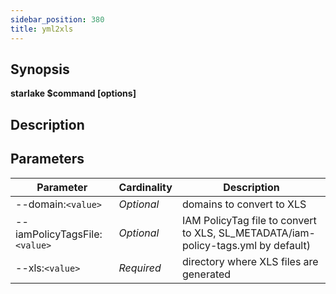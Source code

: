 ```yaml
---
sidebar_position: 380
title: yml2xls
---
```



## Synopsis

**starlake $command [options]**

## Description


## Parameters

Parameter|Cardinality|Description
---|---|---
--domain:`<value>`|*Optional*|domains to convert to XLS
--iamPolicyTagsFile:`<value>`|*Optional*|IAM PolicyTag file to convert to XLS, SL_METADATA/iam-policy-tags.yml by default)
--xls:`<value>`|*Required*|directory where XLS files are generated

